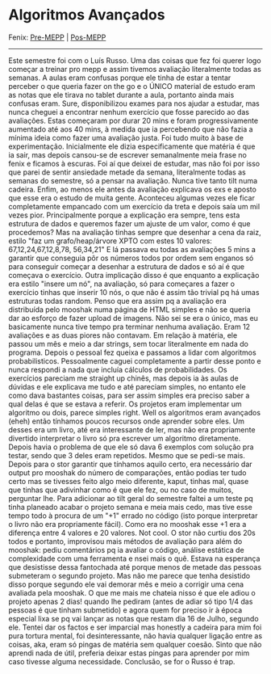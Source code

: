 # Algoritmos Avançados

Fenix: [Pre-MEPP](https://fenix.tecnico.ulisboa.pt/cursos/meic-a/disciplina-curricular/283003985068071) | [Pos-MEPP](https://fenix.tecnico.ulisboa.pt/cursos/meic-a/disciplina-curricular/564478961778794)

---
Este semestre foi com o Luís Russo. Uma das coisas que fez foi querer logo começar a treinar pro mepp e assim tivemos avaliação literalmente todas as semanas. A aulas eram confusas porque ele tinha de estar a tentar perceber o que queria fazer on the go e o ÚNICO material de estudo eram as notas que ele tirava no tablet durante a aula, portanto ainda mais confusas eram. Sure, disponibilizou exames para nos ajudar a estudar, mas nunca cheguei a encontrar nenhum exercício que fosse parecido ao das avaliações. Estas começaram por durar 20 mins e foram progressivamente aumentado até aos 40 mins, à medida que ia percebendo que não fazia a mínima ideia como fazer uma avaliação justa. Foi tudo muito à base de experimentação. Inicialmente ele dizia especificamente que matéria é que ia sair, mas depois cansou-se de escrever semanalmente meia frase no fenix e ficamos à escuras. Foi aí que deixei de estudar, mas não foi por isso que parei de sentir ansiedade metade da semana, literalmente todas as semanas do semestre, só a pensar na avaliação. Nunca tive tanto tilt numa cadeira.
Enfim, ao menos ele antes da avaliação explicava os exs e aposto que esse era o estudo de muita gente. Aconteceu algumas vezes ele ficar completamente empancado com um exercício da treta e depois saía um mil vezes pior. Principalmente porque a explicação era sempre, tens esta estrutura de dados e queremos fazer um ajuste de um valor, como é que procedemos? Mas na avaliação tinhas sempre que desenhar a cena da raiz, estilo "faz um grafo/heap/árvore XPTO com estes 10 valores: 67,12,24,67,12,8,78, 56,34,21"
E lá passava eu todas as avaliações 5 mins a garantir que conseguia pôr os números todos por ordem sem enganos só para conseguir começar a desenhar a estrutura de dados e só aí é que começava o exercício. Outra implicação disso é que enquanto a explicação era estilo "insere um nó", na avaliação, só para começares a fazer o exercício tinhas que inserir 10 nós, o que não é assim tão trivial pq há umas estruturas todas random. Penso que era assim pq a avaliação era distribuída pelo mooshak numa página de HTML simples e não se queria dar ao esforço de fazer upload de imagens. 
Não sei se era o único, mas eu basicamente nunca tive tempo pra terminar nenhuma avaliação.
Eram 12 avaliações e as duas piores não contavam.
Em relação à matéria, ele passou um mês e meio a dar strings, sem tocar literalmente em nada do programa. Depois o pessoal fez queixa e passamos a lidar com algoritmos probabilisticos. Pessoalmente caguei completamente a partir desse ponto e nunca respondi a nada que incluía cálculos de probabilidades. Os exercícios pareciam me straight up chinês, mas depois ia às aulas de dúvidas e ele explicava me tudo e até pareciam simples, no entanto ele como dava bastantes coisas, para ser assim simples era preciso saber a qual delas é que se estava a referir.
Os projetos eram implementar um algoritmo ou dois, parece simples right. Well os algoritmos eram avançados (eheh) então tínhamos poucos recursos onde aprender sobre eles. Um desses era um livro, até era interessante de ler, mas não era propriamente divertido interpretar o livro só pra escrever um algoritmo diretamente. Depois havia o problema de que ele só dava 6 exemplos com solução pra testar, sendo que 3 deles eram repetidos. Mesmo que se pedi-se mais. Depois para o stor garantir que tínhamos aquilo certo, era necessário dar output pro mooshak do número de comparações, então podias ter tudo certo mas se tivesses feito algo meio diferente, kaput, tinhas mal, quase que tinhas que adivinhar como é que ele fez, ou no caso de muitos, perguntar lhe.
Para adicionar ao tilt geral do semestre faltei a um teste pq tinha planeado acabar o projeto semana e meia mais cedo, mas tive esse tempo todo à procura de um "+1" errado no código (isto porque interpretar o livro não era propriamente fácil).
Como era no mooshak esse +1 era a diferença entre 4 valores e 20 valores. Not cool. O stor não curtiu dos 20s todos e portanto, improvisou mais métodos de avaliação para além do mooshak: pediu comentários pq ia avaliar o código, análise estática de complexidade com uma ferramenta e nsei mais o quê. Estava na esperança que desistisse dessa fantochada até porque menos de metade das pessoas submeteram o segundo projeto. Mas não me parece que tenha desistido disso porque segundo ele vai demorar mês e meio a corrigir uma cena avaliada pela mooshak. O que me mais me chateia nisso é que ele adiou o projeto apenas 2 dias! quando lhe pediram (antes de adiar só tipo 1/4 das pessoas é que tinham submetido) e agora quem for preciso ir à época especial lixa se pq vai lançar as notas que restam dia 16 de Julho, segundo ele.
Tentei dar os factos e ser imparcial mas honestly a cadeira para mim foi pura tortura mental, foi desinteressante, não havia qualquer ligação entre as coisas, aka, eram só pingas de matéria sem qualquer coesão. Sinto que não aprendi nada de útil, preferia deixar estas pingas para aprender por mim caso tivesse alguma necessidade.
Conclusão, se for o Russo é trap.
